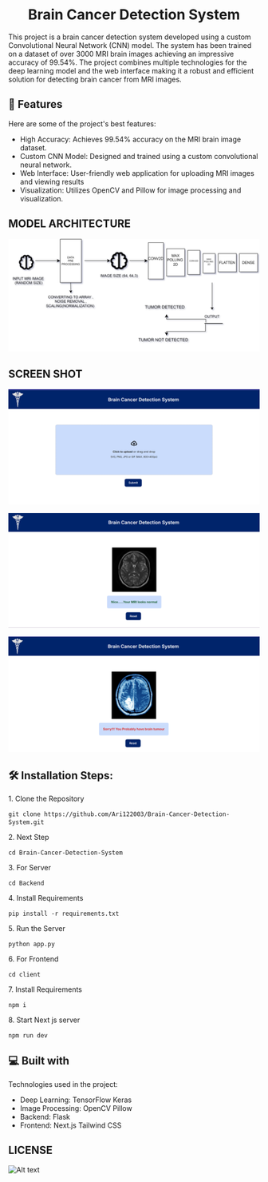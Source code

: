 <h1 align="center" id="title">Brain Cancer Detection System</h1>

<p id="description">This project is a brain cancer detection system developed using a custom Convolutional Neural Network (CNN) model. The system has been trained on a dataset of over 3000 MRI brain images achieving an impressive accuracy of 99.54%. The project combines multiple technologies for the deep learning model and the web interface making it a robust and efficient solution for detecting brain cancer from MRI images.</p>

  
  
<h2>🧐 Features</h2>

Here are some of the project's best features:

*   High Accuracy: Achieves 99.54% accuracy on the MRI brain image dataset.
*   Custom CNN Model: Designed and trained using a custom convolutional neural network.
*   Web Interface: User-friendly web application for uploading MRI images and viewing results
*   Visualization: Utilizes OpenCV and Pillow for image processing and visualization.

<h2> MODEL ARCHITECTURE </h2>

![Alt text](https://github.com/Ari122003/Brain-Cancer-Detection-System/blob/master/BCD.svg)


<h2> SCREEN SHOT</h2>

![Alt text](https://github.com/Ari122003/Brain-Cancer-Detection-System/blob/master/Screenshot%202024-08-03%20185200.png)

![Alt text](https://github.com/Ari122003/Brain-Cancer-Detection-System/blob/master/Screenshot%202024-08-03%20185243.png)

![Alt text](https://github.com/Ari122003/Brain-Cancer-Detection-System/blob/master/Screenshot%202024-08-03%20185312.png)



<h2>🛠️ Installation Steps:</h2>

<p>1. Clone the Repository</p>

```
git clone https://github.com/Ari122003/Brain-Cancer-Detection-System.git
```

<p>2. Next Step</p>

```
cd Brain-Cancer-Detection-System
```

<p>3. For Server</p>

```
cd Backend
```

<p>4. Install Requirements</p>

```
pip install -r requirements.txt
```

<p>5. Run the Server</p>

```
python app.py
```

<p>6. For Frontend</p>

```
cd client
```

<p>7. Install Requirements</p>

```
npm i
```

<p>8. Start Next js server</p>

```
npm run dev
```


  
  
<h2>💻 Built with</h2>

Technologies used in the project:

*   Deep Learning: TensorFlow Keras
*   Image Processing: OpenCV Pillow
*   Backend: Flask
*   Frontend: Next.js Tailwind CSS


<h2>LICENSE</h2>

![Alt text](https://github.com/Ari122003/Brain-Cancer-Detection-System/blob/master/LICENSE)

